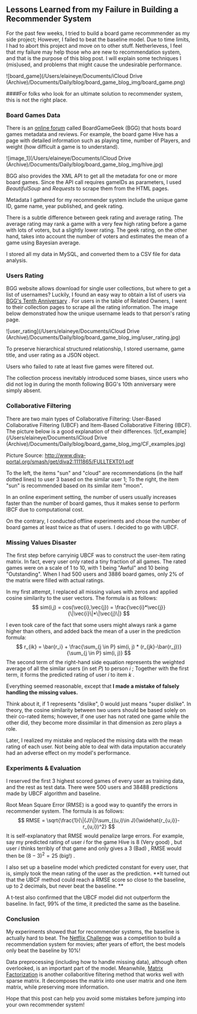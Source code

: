 ## Lessons Learned from my Failure in Building a Recommender System 

For the past few weeks, I tried to build a board game recommmender as my side project; However, I failed to beat the baseline model. Due to time limits, I had to abort this project and move on to other stuff. Netherlevess, I feel that my failure may help those who are new to recommendation system, and that is the purpose of this blog post. I will explain some techniques I (mis)used, and problems that might cause the undesirable performance. 

![board_game](/Users/elaineye/Documents/iCloud Drive (Archive)/Documents/Daily/blog/board_game_blog_img/board_game.png)



####For folks who look for an ultimate solution to recommender system, this is not the right place.



### Board Games Data 

There is an [online forum](<https://boardgamegeek.com/browse/boardgame>) called BoardGameGeek (BGG) that hosts board games metadata and reviews. For example, the board game Hive has a page with detailed information such as playing time, number of Players, and weight (how difficult a game is to understand). 

![image_1](/Users/elaineye/Documents/iCloud Drive (Archive)/Documents/Daily/blog/board_game_blog_img/hive.jpg)

BGG also provides the XML API to get all the metadata for one or more board games. Since the API call requires gameIDs as parameters, I used *BeautifulSoup* and *Requests* to scrape them from the HTML pages. 

Metadata I gathered for my recommender system include the unique game ID, game name, year published, and geek rating. 

There is a subtle difference between geek rating and average rating. The average rating may rank a game with a very few high rating before a game with lots of voters, but a slightly lower rating. The geek rating, on the other hand, takes into account the number of voters and estimates the mean of a game using Bayesian average. 

I stored all my data in MySQL, and converted them to a CSV file for data analysis. 



### Users Rating 

BGG website allows download for single user collections, but where to get a list of usernames? Luckily, I found an easy way to obtain a list of users via [BGG's Tenth Anniversary](<https://boardgamegeek.com/microbadge/13507>) . For users in the table of Related Owners, I went to their collection pages to scrape all the rating information. The image below demonstrated how the unique username leads to that person's rating page. 

![user_rating](/Users/elaineye/Documents/iCloud Drive (Archive)/Documents/Daily/blog/board_game_blog_img/user_rating.jpg)

To preserve hierarchical structured relationship, I stored username, game title, and user rating as a JSON object. 

Users who failed to rate at least five games were filtered out. 

The collection process inevitably introduced some biases, since users who did not log in during the month following BGG's 10th anniversary were simply absent. 



### Collaborative Filtering 

There are two main types of Collaborative Filtering: User-Based Collaborative Filtering (UBCF) and Item-Based Collaborative Filtering (IBCF). The picture below is a good explanation of their differences. ![cf_example](/Users/elaineye/Documents/iCloud Drive (Archive)/Documents/Daily/blog/board_game_blog_img/CF_examples.jpg)

Picture Source: <http://www.diva-portal.org/smash/get/diva2:1111865/FULLTEXT01.pdf>

To the left, the items "sun" and "cloud" are recommendations (in the half dotted lines) to user 3 based on the similar user 1; To the right, the item "sun" is recommended based on its similar item "moon". 

In an online experiment setting, the number of users usually increases faster than the number of board games, thus it makes sense to perform IBCF due to computational cost. 

On the contrary, I conducted offline experiments and chose the number of board games at least twice as that of users. I decided to go with UBCF.



### Missing Values Disaster  

The first step before carryinig UBCF was to construct the user-item rating matrix. In fact, every user only rated a tiny fraction of all games. The rated games were on a scale of 1 to 10, with 1 being "Awful" and 10 being "Outstanding". When I had 500 users and 3886 board games, only 2% of the matrix were filled with actual ratings. 

In my first attempt, I replaced all missing values with zeros and applied cosine similarity to the user vectors. The formula is as follows: 
$$
sim(i,j) = cos(\vec{i},\vec{j}) = \frac{\vec{i}*\vec{j}}{\|\vec{i}\|*\|\vec{j}\|}
$$


I even took care of the fact that some users might always rank a game higher than others, and added back the mean of a user in the prediction formula: 
$$
r_{ik} = \bar{r_i} + \frac{\sum_{j \in P} sim(i, j) * (r_{jk}-\bar{r_j})}{\sum_{j \in P} sim(i, j)}
$$
The second term of the right-hand side equation represents the weighted average of all the similar users (in set $P$) to person $i$ ; Together with the first term, it forms the predicted rating of user $i$ to item $k$ . 



Everything seemed reasonable, except that **I made a mistake of falsely handling the missing values.** 



Think about it, if 1 represents "dislike", 0 would just means "super dislike". In theory, the cosine similarity between two users should be based solely on their co-rated items; however, if one user has not rated one game while the other did, they become more dissimilar in that dimension as zero plays a role. 

Later, I realized my mistake and replaced the missing data with the mean rating of each user. Not being able to deal with data imputation accurately had an adverse effect on my model's performance. 



### Experiments & Evaluation 

I reserved the first 3 highest scored games of every user as training data, and the rest as test data. There were 500 users and 38488 predictions made by UBCF algorithm and baseline.

Root Mean Square Error (RMSE) is a good way to quantify the errors in recommender system. The formula is as follows: 
$$
RMSE = \sqrt{\frac{1}{\|{J}\|}\sum_{(u,i)\in J}(\widehat{r_{u,i}}-r_{u,i})^2}
$$
It is self-explanatory that RMSE would penalize large errors. For example, say my predicted rating of user $i$ for the game Hive is 8 (Very good) , but user $i$ thinks terribly of that game and only gives a 3 (Bad) , RMSE would then be $(8-3)^2=25$ (big!) . 

I also set up a baseline model which predicted constant for every user, that is, simply took the mean rating of the user as the prediction. **It turned out that the UBCF method could reach a RMSE score so close to the baseline, up to 2 decimals, but never beat the baseline. **

A t-test also confirmed that the UBCF model did not outperform the baseline. In fact, 99% of the time, it predicted the same as the baseline.



### Conclusion

My experiments showed that for recommender systems, the baseline is actually hard to beat. The [Netflix Challenge](<https://en.wikipedia.org/wiki/Netflix_Prize>) was a competition to build a recommendation system for movies; after years of effort, the best models only beat the baseline by 10%!

Data preprocessing (including how to handle missing data), although often overlooked, is an important part of the model. Meanwhile, [Matrix Factorization](<https://en.wikipedia.org/wiki/Matrix_factorization_(recommender_systems)>) is another collaboritive filtering method that works well with sparse matrix. It decomposes the matrix into one user matrix and one item matrix, while preserving more information. 

Hope that this post can help you avoid some mistakes before jumping into your own recommender system! 

















